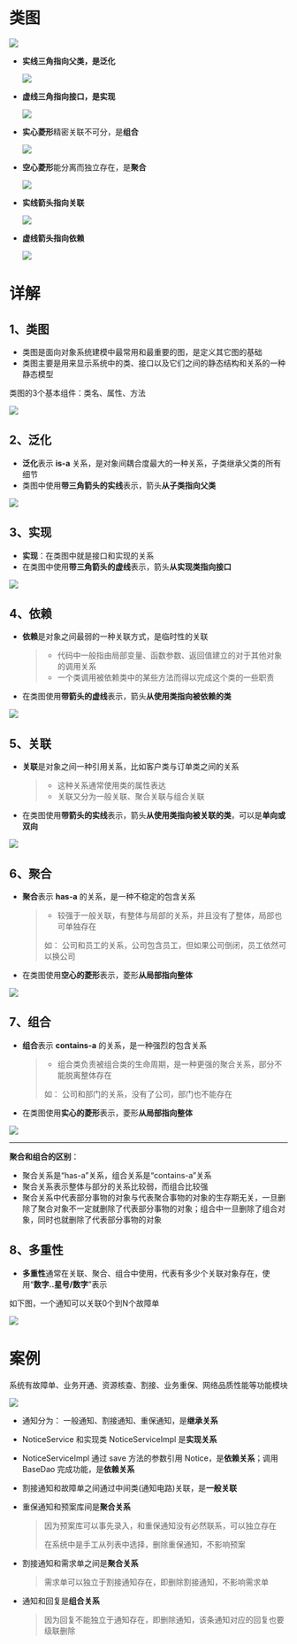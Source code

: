 # 类图

![](../../pics/uml/uml_1.png)

- **实线三角指向父类，是泛化** 

  ![](../../pics/uml/uml_2.png)

- **虚线三角指向接口，是实现** 

  ![](../../pics/uml/uml_3.png)

- **实心菱形**精密关联不可分，是**组合**

  ![](../../pics/uml/uml_4.png)

- **空心菱形**能分离而独立存在，是**聚合**

  ![](../../pics/uml/uml_5.png)

- **实线箭头指向关联**

  ![](../../pics/uml/uml_6.png)

- **虚线箭头指向依赖**

  ![](../../pics/uml/uml_7.png)

# 详解

## 1、类图

- 类图是面向对象系统建模中最常用和最重要的图，是定义其它图的基础
- 类图主要是用来显示系统中的类、接口以及它们之间的静态结构和关系的一种静态模型

类图的3个基本组件：类名、属性、方法

![](../../pics/uml/uml_8.png)

## 2、泛化

- **泛化**表示 **is-a** 关系，是对象间耦合度最大的一种关系，子类继承父类的所有细节
- 类图中使用**带三角箭头的实线**表示，箭头**从子类指向父类**

![](../../pics/uml/uml_9.png)

## 3、实现

- **实现**：在类图中就是接口和实现的关系
- 在类图中使用**带三角箭头的虚线**表示，箭头**从实现类指向接口**

![](../../pics/uml/uml_10.png)

## 4、依赖

- **依赖**是对象之间最弱的一种关联方式，是临时性的关联

  > - 代码中一般指由局部变量、函数参数、返回值建立的对于其他对象的调用关系
  > - 一个类调用被依赖类中的某些方法而得以完成这个类的一些职责

- 在类图使用**带箭头的虚线**表示，箭头**从使用类指向被依赖的类**

![](../../pics/uml/uml_11.png)

## 5、关联

- **关联**是对象之间一种引用关系，比如客户类与订单类之间的关系

  > - 这种关系通常使用类的属性表达
  > - 关联又分为一般关联、聚合关联与组合关联

- 在类图使用**带箭头的实线**表示，箭头**从使用类指向被关联的类**，可以是**单向或双向**

![](../../pics/uml/uml_12.png)

## 6、聚合

- **聚合**表示 **has-a** 的关系，是一种不稳定的包含关系

  > - 较强于一般关联，有整体与局部的关系，并且没有了整体，局部也可单独存在
  >
  > 如： 公司和员工的关系，公司包含员工，但如果公司倒闭，员工依然可以换公司

- 在类图使用**空心的菱形**表示，菱形**从局部指向整体**

![](../../pics/uml/uml_13.png)

## 7、组合

- **组合**表示 **contains-a** 的关系，是一种强烈的包含关系

  > - 组合类负责被组合类的生命周期，是一种更强的聚合关系，部分不能脱离整体存在
  >
  > 如： 公司和部门的关系，没有了公司，部门也不能存在

- 在类图使用**实心的菱形**表示，菱形**从局部指向整体**

![](../../pics/uml/uml_14.png)

---

**聚合和组合的区别**： 

- 聚合关系是“has-a”关系，组合关系是“contains-a”关系
- 聚合关系表示整体与部分的关系比较弱，而组合比较强
- 聚合关系中代表部分事物的对象与代表聚合事物的对象的生存期无关，一旦删除了聚合对象不一定就删除了代表部分事物的对象；组合中一旦删除了组合对象，同时也就删除了代表部分事物的对象

## 8、多重性

- **多重性**通常在关联、聚合、组合中使用，代表有多少个关联对象存在，使用“**数字..星号/数字**”表示

如下图，一个通知可以关联0个到N个故障单

![](../../pics/uml/uml_15.png)

# 案例

系统有故障单、业务开通、资源核查、割接、业务重保、网络品质性能等功能模块

![](../../pics/uml/uml_16.png)

- 通知分为： 一般通知、割接通知、重保通知，是**继承关系**

- NoticeService 和实现类 NoticeServiceImpl 是**实现关系**

- NoticeServiceImpl 通过 save 方法的参数引用 Notice，是**依赖关系**；调用 BaseDao 完成功能，是**依赖关系**

- 割接通知和故障单之间通过中间类(通知电路)关联，是**一般关联**

- 重保通知和预案库间是**聚合关系**

  > 因为预案库可以事先录入，和重保通知没有必然联系，可以独立存在
  >
  > 在系统中是手工从列表中选择，删除重保通知，不影响预案

- 割接通知和需求单之间是**聚合关系**

  > 需求单可以独立于割接通知存在，即删除割接通知，不影响需求单

- 通知和回复是**组合关系**

  > 因为回复不能独立于通知存在，即删除通知，该条通知对应的回复也要级联删除